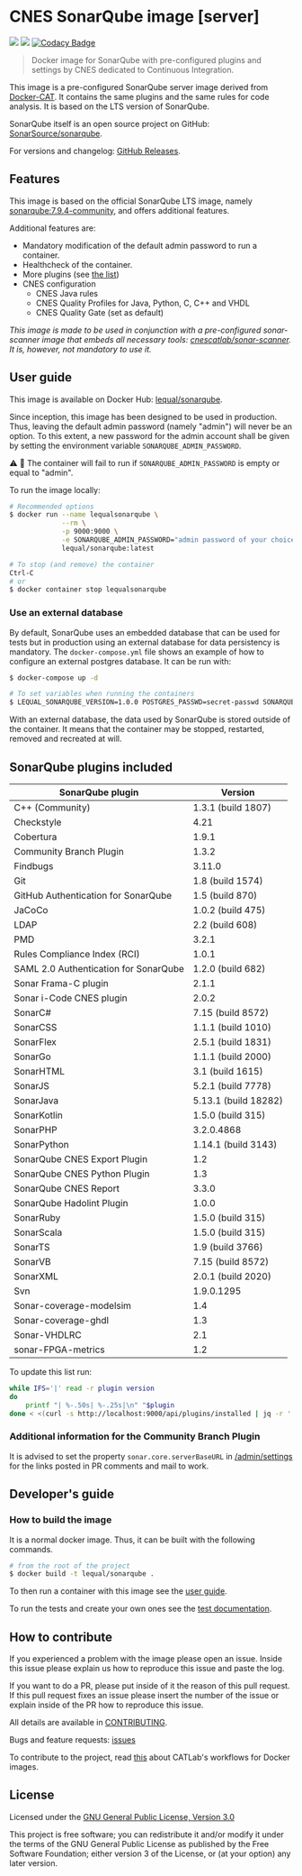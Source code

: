 # CNES SonarQube image \[server\]

![](https://github.com/cnescatlab/sonarqube/workflows/CI/badge.svg)
![](https://github.com/cnescatlab/sonarqube/workflows/CD/badge.svg)
[![Codacy Badge](https://app.codacy.com/project/badge/Grade/2a4a53f54ae94bd69d66a7690b95612f)](https://www.codacy.com/gh/cnescatlab/sonarqube?utm_source=github.com&amp;utm_medium=referral&amp;utm_content=lequal/sonarqube&amp;utm_campaign=Badge_Grade)

> Docker image for SonarQube with pre-configured plugins and settings by CNES dedicated to Continuous Integration.

This image is a pre-configured SonarQube server image derived from [Docker-CAT](https://github.com/cnescatlab/docker-cat). It contains the same plugins and the same rules for code analysis. It is based on the LTS version of SonarQube.

SonarQube itself is an open source project on GitHub: [SonarSource/sonarqube](https://github.com/SonarSource/sonarqube).

For versions and changelog: [GitHub Releases](https://github.com/cnescatlab/sonarqube/releases).

## Features

This image is based on the official SonarQube LTS image, namely [sonarqube:7.9.4-community](https://hub.docker.com/_/sonarqube), and offers additional features.

Additional features are:

* Mandatory modification of the default admin password to run a container.
* Healthcheck of the container.
* More plugins (see [the list](#sonarqube-plugins-included))
* CNES configuration
    * CNES Java rules
    * CNES Quality Profiles for Java, Python, C, C++ and VHDL
    * CNES Quality Gate (set as default)

_This image is made to be used in conjunction with a pre-configured sonar-scanner image that embeds all necessary tools: [cnescatlab/sonar-scanner](https://github.com/cnescatlab/sonar-scanner). It is, however, not mandatory to use it._

## User guide

This image is available on Docker Hub: [lequal/sonarqube](https://hub.docker.com/r/lequal/sonarqube/).

Since inception, this image has been designed to be used in production. Thus, leaving the default admin password (namely "admin") will never be an option. To this extent, a new password for the admin account shall be given by setting the environment variable `SONARQUBE_ADMIN_PASSWORD`.

:warning: :rotating_light: The container will fail to run if `SONARQUBE_ADMIN_PASSWORD` is empty or equal to "admin".

To run the image locally:

```sh
# Recommended options
$ docker run --name lequalsonarqube \
             --rm \
             -p 9000:9000 \
             -e SONARQUBE_ADMIN_PASSWORD="admin password of your choice" \
             lequal/sonarqube:latest

# To stop (and remove) the container
Ctrl-C
# or
$ docker container stop lequalsonarqube
```

### Use an external database

By default, SonarQube uses an embedded database that can be used for tests but in production using an external database for data persistency is mandatory. The `docker-compose.yml` file shows an example of how to configure an external postgres database. It can be run with:

```sh
$ docker-compose up -d

# To set variables when running the containers
$ LEQUAL_SONARQUBE_VERSION=1.0.0 POSTGRES_PASSWD=secret-passwd SONARQUBE_ADMIN_PASSWORD="a password" docker-compose up -d
```

With an external database, the data used by SonarQube is stored outside of the container. It means that the container may be stopped, restarted, removed and recreated at will.

## SonarQube plugins included

| SonarQube plugin                                  | Version                  | 
|---------------------------------------------------|--------------------------|
| C++ (Community)                                   | 1.3.1 (build 1807)       |
| Checkstyle                                        | 4.21                     |
| Cobertura                                         | 1.9.1                    |
| Community Branch Plugin                           | 1.3.2                    |
| Findbugs                                          | 3.11.0                   |
| Git                                               | 1.8 (build 1574)         |
| GitHub Authentication for SonarQube               | 1.5 (build 870)          |
| JaCoCo                                            | 1.0.2 (build 475)        |
| LDAP                                              | 2.2 (build 608)          |
| PMD                                               | 3.2.1                    |
| Rules Compliance Index (RCI)                      | 1.0.1                    |
| SAML 2.0 Authentication for SonarQube             | 1.2.0 (build 682)        |
| Sonar Frama-C plugin                              | 2.1.1                    |
| Sonar i-Code CNES plugin                          | 2.0.2                    |
| SonarC#                                           | 7.15 (build 8572)        |
| SonarCSS                                          | 1.1.1 (build 1010)       |
| SonarFlex                                         | 2.5.1 (build 1831)       |
| SonarGo                                           | 1.1.1 (build 2000)       |
| SonarHTML                                         | 3.1 (build 1615)         |
| SonarJS                                           | 5.2.1 (build 7778)       |
| SonarJava                                         | 5.13.1 (build 18282)     |
| SonarKotlin                                       | 1.5.0 (build 315)        |
| SonarPHP                                          | 3.2.0.4868               |
| SonarPython                                       | 1.14.1 (build 3143)      |
| SonarQube CNES Export Plugin                      | 1.2                      |
| SonarQube CNES Python Plugin                      | 1.3                      |
| SonarQube CNES Report                             | 3.3.0                    |
| SonarQube Hadolint Plugin                         | 1.0.0                    |
| SonarRuby                                         | 1.5.0 (build 315)        |
| SonarScala                                        | 1.5.0 (build 315)        |
| SonarTS                                           | 1.9 (build 3766)         |
| SonarVB                                           | 7.15 (build 8572)        |
| SonarXML                                          | 2.0.1 (build 2020)       |
| Svn                                               | 1.9.0.1295               |
| Sonar-coverage-modelsim                           | 1.4                      |
| Sonar-coverage-ghdl                               | 1.3                      |
| Sonar-VHDLRC                                      | 2.1                      |
| sonar-FPGA-metrics                                | 1.2                      |   

To update this list run:

```sh
while IFS='|' read -r plugin version
do
    printf "| %-.50s| %-.25s|\n" "$plugin                                                  " "$version                         "
done < <(curl -s http://localhost:9000/api/plugins/installed | jq -r '.plugins[] | "\(.name)|\(.version)"')
```

### Additional information for the Community Branch Plugin

It is advised to set the property `sonar.core.serverBaseURL` in [/admin/settings](http://localhost:9000/admin/settings) for the links posted in PR comments and mail to work.

## Developer's guide

### How to build the image

It is a normal docker image. Thus, it can be built with the following commands.

```sh
# from the root of the project
$ docker build -t lequal/sonarqube .
```

To then run a container with this image see the [user guide](#user-guide).

To run the tests and create your own ones see the [test documentation](https://github.com/cnescatlab/sonarqube/tree/develop/tests).

## How to contribute

If you experienced a problem with the image please open an issue. Inside this issue please explain us how to reproduce this issue and paste the log. 

If you want to do a PR, please put inside of it the reason of this pull request. If this pull request fixes an issue please insert the number of the issue or explain inside of the PR how to reproduce this issue.

All details are available in [CONTRIBUTING](https://github.com/cnescatlab/.github/blob/master/CONTRIBUTING.md).

Bugs and feature requests: [issues](https://github.com/cnescatlab/sonarqube/issues)

To contribute to the project, read [this](https://github.com/cnescatlab/.github/wiki/CATLab's-Workflows) about CATLab's workflows for Docker images.

## License

Licensed under the [GNU General Public License, Version 3.0](https://www.gnu.org/licenses/gpl.txt)

This project is free software; you can redistribute it and/or modify it under the terms of the GNU General Public License as published by the Free Software Foundation; either version 3 of the License, or (at your option) any later version.
